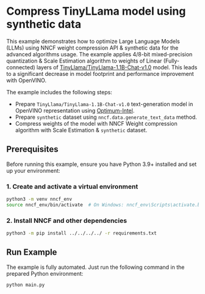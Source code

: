 # Compress TinyLLama model using synthetic data

This example demonstrates how to optimize Large Language Models (LLMs) using NNCF weight compression API & synthetic data for the advanced algorithms usage. The example applies 4/8-bit mixed-precision quantization & Scale Estimation algorithm to weights of Linear (Fully-connected) layers of [TinyLlama/TinyLlama-1.1B-Chat-v1.0](https://huggingface.co/TinyLlama/TinyLlama-1.1B-Chat-v1.0) model. This leads to a significant decrease in model footprint and performance improvement with OpenVINO.

The example includes the following steps:

- Prepare `TinyLlama/TinyLlama-1.1B-Chat-v1.0` text-generation model in OpenVINO representation using [Optimum-Intel](https://huggingface.co/docs/optimum/intel/inference).
- Prepare `synthetic` dataset using `nncf.data.generate_text_data` method.
- Compress weights of the model with NNCF Weight compression algorithm with Scale Estimation & `synthetic` dataset.

## Prerequisites

Before running this example, ensure you have Python 3.9+ installed and set up your environment:

### 1. Create and activate a virtual environment

```bash
python3 -m venv nncf_env
source nncf_env/bin/activate  # On Windows: nncf_env\Scripts\activate.bat
```

### 2. Install NNCF and other dependencies

```bash
python3 -m pip install ../../../../ -r requirements.txt
```

## Run Example

The example is fully automated. Just run the following command in the prepared Python environment:

```bash
python main.py
```
